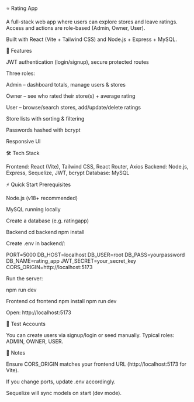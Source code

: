 ⭐ Rating App

A full-stack web app where users can explore stores and leave ratings.
Access and actions are role-based (Admin, Owner, User).

Built with React (Vite + Tailwind CSS) and Node.js + Express + MySQL.

🚀 Features

JWT authentication (login/signup), secure protected routes

Three roles:

Admin – dashboard totals, manage users & stores

Owner – see who rated their store(s) + average rating

User – browse/search stores, add/update/delete ratings

Store lists with sorting & filtering

Passwords hashed with bcrypt

Responsive UI

🛠 Tech Stack

Frontend: React (Vite), Tailwind CSS, React Router, Axios
Backend: Node.js, Express, Sequelize, JWT, bcrypt
Database: MySQL

⚡ Quick Start
Prerequisites

Node.js (v18+ recommended)

MySQL running locally

Create a database (e.g. ratingapp)

Backend
cd backend
npm install


Create .env in backend/:

PORT=5000
DB_HOST=localhost
DB_USER=root
DB_PASS=yourpassword
DB_NAME=rating_app
JWT_SECRET=your_secret_key
CORS_ORIGIN=http://localhost:5173


Run the server:

npm run dev

Frontend
cd frontend
npm install
npm run dev


Open: http://localhost:5173

🧪 Test Accounts

You can create users via signup/login or seed manually.
Typical roles: ADMIN, OWNER, USER.

📝 Notes

Ensure CORS_ORIGIN matches your frontend URL (http://localhost:5173 for Vite).

If you change ports, update .env accordingly.

Sequelize will sync models on start (dev mode).
